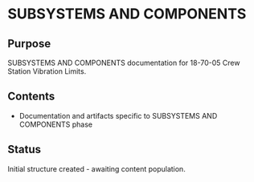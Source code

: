 # SUBSYSTEMS AND COMPONENTS

## Purpose
SUBSYSTEMS AND COMPONENTS documentation for 18-70-05 Crew Station Vibration Limits.

## Contents
- Documentation and artifacts specific to SUBSYSTEMS AND COMPONENTS phase

## Status
Initial structure created - awaiting content population.
